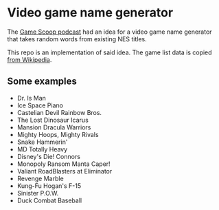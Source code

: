# Video game name generator

The [Game Scoop
podcast](https://www.ign.com/videos/game-scoop-768-square-enix-takes-the-l)
had an idea for a video game name generator that takes random words
from existing NES titles.

This repo is an implementation of said idea. The game list data is
copied [from
Wikipedia](https://en.wikipedia.org/wiki/List_of_Nintendo_Entertainment_System_games).

## Some examples

- Dr. Is Man
- Ice Space Piano
- Castelian Devil Rainbow Bros.
- The Lost Dinosaur Icarus
- Mansion Dracula Warriors
- Mighty Hoops, Mighty Rivals
- Snake Hammerin'
- MD Totally Heavy
- Disney's Die! Connors
- Monopoly Ransom Manta Caper!
- Valiant RoadBlasters at Eliminator
- Revenge Marble
- Kung-Fu Hogan's F-15
- Sinister P.O.W.
- Duck Combat Baseball
